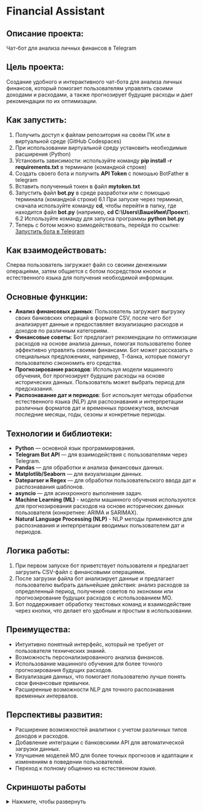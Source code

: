 # Financial Assistant

## Описание проекта:
Чат-бот для анализа личных финансов в Telegram

## Цель проекта: 
Создание удобного и интерактивного чат-бота для анализа личных финансов, который помогает пользователям управлять своими доходами и расходами, а также прогнозирует будущие расходы и дает рекомендации по их оптимизации.

## Как запустить:
1. Получить доступ к файлам репозитория на своём ПК или в виртуальной среде (GitHub Codespaces)
2. При использовании виртуальной среду установить необходимые расширения (Python)
3. Установить зависимости: используйте команду **pip install -r requirements.txt** в терминале (командной строке)
4. Создать своего бота и получить **API Token** с помошью BotFather в telegram
5. Вставить полученный токен в файл **mytoken.txt**
6. Запустить файл **bot.py** в среде разработки или с помощью терминала (командной строки)
     6.1 При запуске через терминал, сначала используйте команду **cd**, чтобы перейти в папку, где находится файл **bot.py** (например, **cd C:\Users\ВашеИмя\Проект**).
     6.2 Используйте команду для запуска программы **python bot.py**
7. Теперь с ботом можно взимодействовать, перейдя по ссылке: [Запустить бота в Telegram](https://web.telegram.org/k/#@vm_smartcash_bot)

## Как взаимодействовать:
Сперва пользователь загружает файл со своими денежными операциями, затем общается с ботом посредством кнопок и естественного языка для получения необходимой информации.

## Основные функции:
- **Анализ финансовых данных**: Пользователь загружает выгрузку своих банковских операций в формате CSV, после чего бот анализирует данные и предоставляет визуализацию расходов и доходов по различным категориям.
- **Финансовые советы**: Бот предлагает рекомендации по оптимизации расходов на основе анализа данных, помогая пользователю более эффективно управлять своими финансами. Бот может рассказать о специальных предложениях, например, Т-банка, которые помогут пользователю сэкономить его средства.
- **Прогнозирование расходов**: Используя модели машинного обучения, бот прогнозирует будущие расходы на основе исторических данных. Пользователь может выбрать период для предсказания.
- **Распознавание дат и периодов**: Бот использует методы обработки естественного языка (NLP) для распознавания и интерпретации различных форматов дат и временных промежутков, включая последние месяцы, годы, сезоны и конкретные периоды.

## Технологии и библиотеки:
- **Python** — основной язык программирования.
- **Telegram Bot API** — для взаимодействия с пользователями через Telegram.
- **Pandas** — для обработки и анализа финансовых данных.
- **Matplotlib/Seaborn** — для визуализации данных.
- **Dateparser и Regex** — для обработки пользовательского ввода дат и распознавания шаблонов.
- **asyncio** — для асинхронного выполнения задач.
- **Machine Learning (ML)** - модели машинного обучения используются для прогнозирования расходов на основе исторических данных пользователя (конкретнее: ARIMA и SARIMAX).
- **Natural Language Processing (NLP)** - NLP методы применяются для распознавания и интерпретации вводимых пользователем дат и периодов.

## Логика работы:
1. При первом запуске бот приветствует пользователя и предлагает загрузить CSV-файл с финансовыми операциями.
2. После загрузки файла бот анализирует данные и предлагает пользователю выбрать дальнейшие действия: анализ расходов за определенный период, получение советов по экономии или прогнозирование будущих расходов с использованием МО.
3. Бот поддерживает обработку текстовых команд и взаимодействие через кнопки, что делает его удобным и простым в использовании.

## Преимущества:
- Интуитивно понятный интерфейс, который не требует от пользователя технических знаний.
- Возможность персонализированного анализа финансов.
- Использование машинного обучения для более точного прогнозирования будущих расходов.
- Визуализация данных, что помогает пользователю лучше понять свои финансовые привычки.
- Расширенные возможности NLP для точного распознавания временных интервалов.

## Перспективы развития:
- Расширение возможностей аналитики с учетом различных типов доходов и расходов.
- Добавление интеграции с банковскими API для автоматической загрузки данных.
- Улучшение моделей МО для более точных прогнозов и адаптации к изменениям в поведении пользователей.
- Переход к полному общению на естественном языке.

## **Скриншоты работы**
<details>
<summary>Нажмите, чтобы развернуть</summary>

![Screenshot 1](screens/v1.png)
![Screenshot 2](screens/v2.png)
![Screenshot 3](screens/v3.png)
![Screenshot 4](screens/v4.png)
![Screenshot 5](screens/v5.png)
![Screenshot 6](screens/v6.jpeg)
![Screenshot 7](screens/v7.jpeg)
![Screenshot 8](screens/v8.jpeg)
![Screenshot 9](screens/v9.jpeg)
![Screenshot 10](screens/v10.jpeg)
![Screenshot 11](screens/v11.jpeg)
![Screenshot 12](screens/v12.png)
![Screenshot 13](screens/v13.png)
![Screenshot 14](screens/v14.png)
![Screenshot 15](screens/v15.jpg)

</details>
